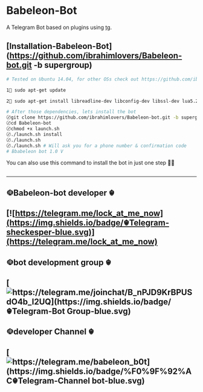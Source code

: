 Babeleon-Bot 
============

A Telegram Bot based on plugins using [tg](https://github.com/vysheng/tg).


[Installation-Babeleon-Bot](https://github.com/ibrahimlovers/Babeleon-bot.git -b supergroup)
------------
```bash
# Tested on Ubuntu 14.04, for other OSs check out https://github.com/ibrahimlovers/Babeleon-bot.git -b supergroup

1⃣ sudo apt-get update 

2⃣ sudo apt-get install libreadline-dev libconfig-dev libssl-dev lua5.2 liblua5.2-dev lua-socket lua-sec lua-expat libevent-dev make unzip git redis-server autoconf g++ libjansson-dev libpython-dev expat libexpat1-dev
```

```bash
# After those dependencies, lets install the bot
〄git clone https://github.com/ibrahimlovers/Babeleon-bot.git -b supergroup
〄cd Babeleon-bot
〄chmod +x launch.sh
〄./launch.sh install
〄./launch.sh
〄./launch.sh # Will ask you for a phone number & confirmation code 
# Bbabeleon bot 1.0 V 
```
You can also use this command to install the bot in just one step 🔌🌝
```bash

```
-----------------------------------------
☫Babeleon-bot developer ☬ 
------------
[![https://telegram.me/lock_at_me_now](https://img.shields.io/badge/☬Telegram-sheckesper-blue.svg)](https://telegram.me/lock_at_me_now)
-----------------------------------------
☫bot development group ☬ 
------------
[![https://telegram.me/joinchat/B_nPJD9KrBPUSdO4b_I2UQ](https://img.shields.io/badge/☬Telegram-Bot Group-blue.svg)](https://telegram.me/joinchat/B_nPJD9KrBPUSdO4b_I2UQ)
-----------------------------------------
☫developer Channel ☬ 
------------
[![https://telegram.me/babeleon_b0t](https://img.shields.io/badge/%F0%9F%92%AC☬Telegram-Channel bot-blue.svg)](https://telegram.me/babeleon_b0t)
-----------------------------------------
